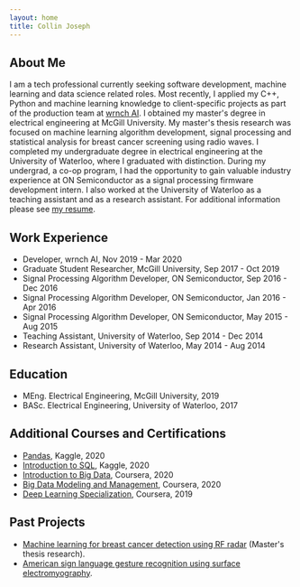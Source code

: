 ```yaml
---
layout: home
title: Collin Joseph
---
```


## About Me
I am a tech professional currently seeking software development, machine learning and data science related roles. Most recently, I applied my C++, Python and machine learning knowledge to client-specific projects as part of the production team at [wrnch AI](https://wrnch.ai/). I obtained my master's degree in electrical engineering at McGill University. My master's thesis research was focused on machine learning algorithm development, signal processing and statistical analysis for breast cancer screening using radio waves. I completed my undergraduate degree in electrical engineering at the University of Waterloo, where I graduated with distinction. During my undergrad, a co-op program, I had the opportunity to gain valuable industry experience at ON Semiconductor as a signal processing firmware development intern. I also worked at the University of Waterloo as a teaching assistant and as a research assistant. For additional information please see [my resume](/files/CollinAJosephResume.pdf).

## Work Experience
* Developer, wrnch AI, Nov 2019 - Mar 2020
* Graduate Student Researcher, McGill University, Sep 2017 - Oct 2019
* Signal Processing Algorithm Developer, ON Semiconductor, Sep 2016 - Dec 2016
* Signal Processing Algorithm Developer, ON Semiconductor, Jan 2016 - Apr 2016
* Signal Processing Algorithm Developer, ON Semiconductor, May 2015 - Aug 2015
* Teaching Assistant, University of Waterloo, Sep 2014 - Dec 2014
* Research Assistant, University of Waterloo, May 2014 - Aug 2014

## Education
* MEng. Electrical Engineering, McGill University, 2019
* BASc. Electrical Engineering, University of Waterloo, 2017

## Additional Courses and Certifications
* [Pandas](https://www.kaggle.com/learn/certification/collinquintyne/pandas), Kaggle, 2020
* [Introduction to SQL](https://www.kaggle.com/learn/certification/collinquintyne/intro-to-sql), Kaggle, 2020
* [Introduction to Big Data](https://coursera.org/share/3d8009bf8fdc31666c79c74574fb1405), Coursera, 2020
* [Big Data Modeling and Management](https://coursera.org/share/4ed0fe2df769d1bdeeff884304b1eef6), Coursera, 2020
* [Deep Learning Specialization](https://www.coursera.org/account/accomplishments/specialization/N2DNAJY4YJLC), Coursera, 2019

## Past Projects
* [Machine learning for breast cancer detection using RF radar](/projects/meng_project.md) (Master's thesis research).
* [American sign language gesture recognition using surface electromyography](https://youtu.be/j9J6hfbg9Yc).
